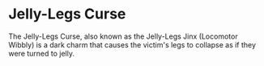 # Jelly-Legs Curse  
The Jelly-Legs Curse, also known as the Jelly-Legs Jinx (Locomotor Wibbly) is a dark charm that causes the victim's legs to collapse as if they were turned to jelly.  
  
